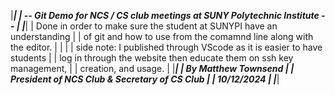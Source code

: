 |___________________________________________________________________________|
|  -- Git Demo for NCS / CS club meetings at SUNY Polytechnic Institute --  | 
|___________________________________________________________________________|
|  Done in order to make sure the student at SUNYPI have an understanding   |
|  of git and how to use from the comamnd line along with the editor.       |
|                                                                           |
|  side note: I published through VScode as it is easier to have students   |
|  log in through the website then educate them on ssh key management,      |
|  creation, and usage.                                                     |
|___________________________________________________________________________|
|  By Matthew Townsend                                                      |
|  President of NCS Club & Secretary of CS Club                             |
|  10/12/2024                                                               |
|___________________________________________________________________________|
